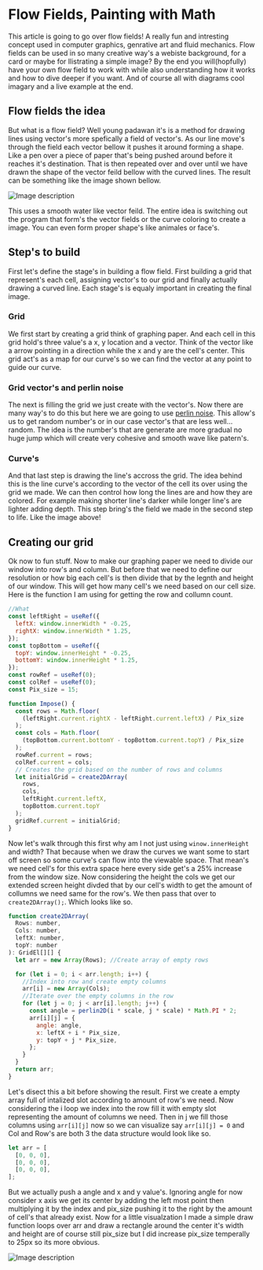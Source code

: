 # Flow Fields, Painting with Math

This article is going to go over flow fields! A really fun and intresting concept used in computer graphics, genrative art and fluid mechanics. Flow fields can be used in so many creative way's a webiste background, for a card or maybe for Ilistrating a simple image?
By the end you will(hopfully) have your own flow field to work with while also understanding how it works and how to dive deeper if you want. And of course all with diagrams cool imagary and a live example at the end.

## Flow fields the idea

But what is a flow field? Well young padawan it's is a method for drawing lines using vector's more spefically a field of vector's. As our line move's through the field each vector bellow it pushes it around forming a shape. Like a pen over a piece of paper that's being pushed around before it reaches it's destination. That is then repeated over and over
until we have drawn the shape of the vector feild bellow with the curved lines. The result can be something like the image shown bellow.

![Image description](/scriptorium/flowArticle/flow1.webp)

This uses a smooth water like vector feild. The entire idea is switching out the program that form's the vector fields or the curve coloring to create a image. You can even form proper shape's like animales or face's.

## Step's to build

First let's define the stage's in building a flow field. First building a grid that represent's each cell, assigning vector's to our grid and finally actually drawing a curved line. Each stage's is equaly important in creating the final image.

### Grid

We first start by creating a grid think of graphing paper. And each cell in this grid hold's three value's a x, y location and a vector. Think of the vector like a arrow pointing in a direction while the x and y are the cell's center. This grid act's as a map for our curve's so we can find the vector at any point to guide our curve.

### Grid vector's and perlin noise

The next is filling the grid we just create with the vector's. Now there are many way's to do this but here we are going to use [perlin noise](https://en.wikipedia.org/wiki/Perlin_noise). This allow's us to get random number's or in our case vector's that are less well... random. The idea is the number's that are generate are more gradual no huge jump which will create very cohesive and smooth wave like patern's.

### Curve's

And that last step is drawing the line's accross the grid. The idea behind this is the line curve's according to the vector of the cell its over using the grid we made. We can then control how long the lines are and how they are colored. For example making shorter line's darker while longer line's are lighter adding depth. This step bring's the field we made in the second step to life. Like the image above!

## Creating our grid

Ok now to fun stuff. Now to make our graphing paper we need to divide our window into row's and column. But before that we need to define our resolution or how big each cell's is then divide that by the legnth and height of our window. This will get how many cell's we need based on our cell size.
Here is the function I am using for getting the row and collumn count.

```javascript
//What
const leftRight = useRef({
  leftX: window.innerWidth * -0.25,
  rightX: window.innerWidth * 1.25,
});
const topBottom = useRef({
  topY: window.innerHeight * -0.25,
  bottomY: window.innerHeight * 1.25,
});
const rowRef = useRef(0);
const colRef = useRef(0);
const Pix_size = 15;

function Impose() {
  const rows = Math.floor(
    (leftRight.current.rightX - leftRight.current.leftX) / Pix_size
  );
  const cols = Math.floor(
    (topBottom.current.bottomY - topBottom.current.topY) / Pix_size
  );
  rowRef.current = rows;
  colRef.current = cols;
  // Creates the grid based on the number of rows and columns
  let initialGrid = create2DArray(
    rows,
    cols,
    leftRight.current.leftX,
    topBottom.current.topY
  );
  gridRef.current = initialGrid;
}
```

Now let's walk through this first why am I not just using `winow.innerHeight` and width? That because when we draw the curves we want some to start off screen so some curve's can flow into the viewable space. That mean's we need cell's for this extra space here every side get's a 25% increase from the window size.
Now considering the height the cols we get our extended screen height divded that by our cell's width to get the amount of collumns we need same for the row's. We then pass that over to `create2DArray();`. Which looks like so.

```javascript
function create2DArray(
  Rows: number,
  Cols: number,
  leftX: number,
  topY: number
): GridEl[][] {
  let arr = new Array(Rows); //Create array of empty rows

  for (let i = 0; i < arr.length; i++) {
    //Index into row and create empty columns
    arr[i] = new Array(Cols);
    //Iterate over the empty columns in the row
    for (let j = 0; j < arr[i].length; j++) {
      const angle = perlin2D(i * scale, j * scale) * Math.PI * 2;
      arr[i][j] = {
        angle: angle,
        x: leftX + i * Pix_size,
        y: topY + j * Pix_size,
      };
    }
  }
  return arr;
}
```

Let's disect this a bit before showing the result. First we create a empty array full of intalized slot according to amount of row's we need. Now considering the i loop we index into the row fill it with empty slot representing the amount of columns we need.
Then in j we fill those columns using `arr[i][j]` now so we can visualize say `arr[i][j] = 0` and Col and Row's are both 3 the data structure would look like so.

```javascript
let arr = [
  [0, 0, 0],
  [0, 0, 0],
  [0, 0, 0],
];
```

But we actually push a angle and x and y value's. Ignoring angle for now consider x axis we get its center by adding the left most point then multiplying it by the index and pix_size pushing it to the right by the amount of cell's that already exist. Now for a little visualzation I made a simple draw
function loops over arr and draw a rectangle around the center it's width and height are of course still pix_size but I did increase pix_size temperally to 25px so its more obvious.

![Image description](/scriptorium/flowArticle/Grid.png)
